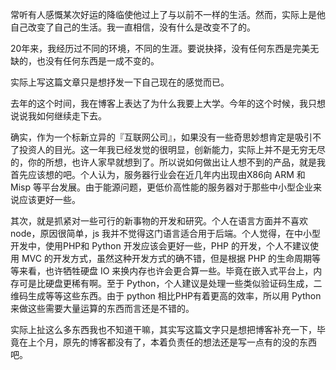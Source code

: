 常听有人感慨某次好运的降临使他过上了与以前不一样的生活。然而，实际上是他自己改变了自己的生活。我一直相信，没有什么是改变不了的。

20年来，我经历过不同的环境，不同的生涯。要说抉择，没有任何东西是完美无缺的，也没有任何东西是一成不变的。

实际上写这篇文章只是想抒发一下自己现在的感觉而已。

去年的这个时间，我在博客上表达了为什么我要上大学。今年的这个时候，我只想说说我如何继续走下去。

确实，作为一个标新立异的『互联网公司』，如果没有一些奇思妙想肯定是吸引不了投资人的目光。这一年我已经发觉的很明显，创新能力，实际上并不是无穷无尽的，你的所想，也许人家早就想到了。所以说如何做出让人想不到的产品，就是我首先应该想的吧。个人认为，服务器行业会在近几年内出现由X86向 ARM 和 Misp 等平台发展。由于能源问题，更低价高性能的服务器对于那些中小型企业来说应该更好一些。

其次，就是抓紧对一些可行的新事物的开发和研究。个人在语言方面并不喜欢 node，原因很简单，js 我并不觉得这门语言适合用于后端。个人觉得，在中小型开发中，使用PHP和 Python 开发应该会更好一些，PHP 的开发，个人不建议使用 MVC 的开发方式，虽然这种开发方式的确不错，但是根据 PHP 的生命周期等等来看，也许牺牲硬盘 IO 来换内存也许会更合算一些。毕竟在嵌入式平台上，内存可是比硬盘更稀有啊。至于 Python，个人建议是处理一些类似验证码生成，二维码生成等等这些东西。由于 python 相比PHP有着更高的效率，所以用 Python 来做这些需要大量运算的东西而言还是不错的。

实际上扯这么多东西我也不知道干嘛，其实写这篇文字只是想把博客补充一下，毕竟在上个月，原先的博客都没有了，本着负责任的想法还是写一点有的没的东西吧。
